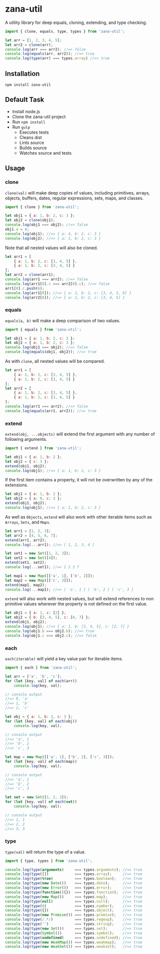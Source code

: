 # zana-util
A utility library for deep equals, cloning, extending, and type checking.

```js
import { clone, equals, type, types } from 'zana-util';

let arr = [1, 2, 3, 4, 5];
let arr2 = clone(arr);
console.log(arr === arr2); //=> false
console.log(equals(arr, arr2)); //=> true
console.log(type(arr) === types.array) //=> true
```

## Installation

```
npm install zana-util
```

## Default Task

* Install node.js
* Clone the zana-util project
* Run `npm install`
* Run `gulp`
    * Executes tests
    * Cleans dist
    * Lints source
    * Builds source
    * Watches source and tests

## Usage

### clone

`clone(val)` will make deep copies of values, including primitives, arrays, objects, buffers, dates, regular expressions, sets, maps, and classes.

```js
import { clone } from 'zana-util';

let obj1 = { a: 1, b: 2, c: 3 };
let obj2 = clone(obj1);
console.log(obj1 === obj2); //=> false
obj1.a = 4;
console.log(obj1); //=> { a: 4, b: 2, c: 3 }
console.log(obj2); //=> { a: 1, b: 2, c: 3 }
```

Note that all nested values will also be cloned.

```js
let arr1 = [
    { a: 1, b: 2, c: [3, 4, 5] },
    { a: 1, b: 2, c: [3, 4, 5] }
];
let arr2 = clone(arr1);
console.log(arr1 === arr2); //=> false
console.log(arr1[0].c === arr2[0].c); //=> false
arr1[0].c.push(6);
console.log(arr1[0]); //=> { a: 1, b: 2, c: [3, 4, 5, 6] }
console.log(arr2[0]); //=> { a: 1, b: 2, c: [3, 4, 5] }
```

### equals

`equals(a, b)` will make a deep comparison of two values.

```js
import { equals } from 'zana-util';

let obj1 = { a: 1, b: 2, c: 3 };
let obj2 = { a: 1, b: 2, c: 3 };
console.log(obj1 === obj2); //=> false
console.log(equals(obj1, obj2)); //=> true
```

As with `clone`, all nested values will be compared.

```js
let arr1 = [
    { a: 1, b: 2, c: [3, 4, 5] },
    { a: 1, b: 2, c: [3, 4, 5] }
];
let arr2 = [
    { a: 1, b: 2, c: [3, 4, 5] },
    { a: 1, b: 2, c: [3, 4, 5] }
];
console.log(arr1 === arr2); //=> false
console.log(equals(arr1, arr2)); //=> true
```

### extend

`extend(obj, ...objects)` will extend the first argument with any number of following arguments.

```js
import { extend } from 'zana-util';

let obj1 = { a: 1, b: 2 };
let obj2 = { c: 3 };
extend(obj1, obj2);
console.log(obj1); //=> { a: 1, b: 2, c: 3 }
```

If the first item contains a property, it will not be overwritten by any of the extensions.

```js
let obj1 = { a: 1, b: 2 };
let obj2 = { a: 9, c: 3 };
extend(obj1, obj2);
console.log(obj1); //=> { a: 1, b: 2, c: 3 }
```

As well as `Objects`, `extend` will also work with other iterable items such as `Arrays`, `Sets`, and `Maps`.

```js
let arr1 = [1, 2, 3];
let arr2 = [4, 5, 6, 7];
extend(arr1, arr2);
console.log(...arr1); //=> [ 1, 2, 3, 4 ]

let set1 = new Set([1, 2, 3]);
let set2 = new Set([4]);
extend(set1, set2);
console.log(...set1); //=> 1 2 3 7

let map1 = new Map([['a', 1], ['b', 2]]);
let map2 = new Map([['c', 3]]);
extend(map1, map2);
console.log(...map1); //=> [ 'a', 1 ] [ 'b', 2 ] [ 'c', 3 ]
```

`extend` will also work with nested values, but will extend references to non primitive values wherever the property is not defined on the first value.

```js
let obj1 = { a: 1, c: [2] };
let obj2 = { b: [3, 4, 5], c: [6, 7] };
extend(obj1, obj2);
console.log(obj1); //=> { a: 1, b: [3, 4, 5], c: [2, 7] }
console.log(obj1.b === obj2.b); //=> true
console.log(obj1.c === obj2.c); //=> false
```

### each

`each(iterable)` will yield a key value pair for iterable items.

```js
import { each } from 'zana-util';

let arr = ['a', 'b', 'c'];
for (let [key, val] of each(arr))
    console.log(key, val);

// console output
//=> 0, 'a'
//=> 1, 'b'
//=> 2, 'c'

let obj = { a: 1, b: 2, c: 3 };
for (let [key, val] of each(obj))
    console.log(key, val);

// console output
//=> 'a', 1
//=> 'b', 2
//=> 'c', 3

let map = new Map([['a', 1], ['b', 2], ['c', 3]]);
for (let [key, val] of each(map))
    console.log(key, val);

// console output
//=> 'a', 1
//=> 'b', 2
//=> 'c', 3

let set = new Set([1, 2, 3]);
for (let [key, val] of each(set))
    console.log(key, val);

// console output
//=> 1, 1
//=> 2, 2
//=> 3, 3
```

### type

`type(val)` will return the type of a value.

```js
import { type, types } from 'zana-util';

console.log(type(arguments)     === types.arguments); //=> true
console.log(type([])            === types.array);     //=> true
console.log(type(true)          === types.boolean);   //=> true
console.log(type(new Date())    === types.date);      //=> true
console.log(type(new Error())   === types.error);     //=> true
console.log(type(function(){})  === types.function);  //=> true
console.log(type(new Map())     === types.map);       //=> true
console.log(type(null)          === types.null);      //=> true
console.log(type(0)             === types.number);    //=> true
console.log(type({})            === types.object);    //=> true
console.log(type(new Promise()) === types.promise);   //=> true
console.log(type(/.*/)          === types.regexp);    //=> true
console.log(type('')            === types.string);    //=> true
console.log(type(new Set())     === types.set);       //=> true
console.log(type(Symbol())      === types.symbol);    //=> true
console.log(type(undefined)     === types.undefined); //=> true
console.log(type(new WeakMap()) === types.weakmap);   //=> true
console.log(type(new WeakSet()) === types.weakset);   //=> true
```
